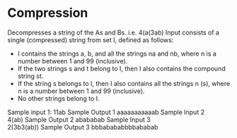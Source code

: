 # Compression
Decompresses a string of the As and Bs. i.e. 4(a(3ab)
Input consists of a single (compressed) string from set I, defined as follows:
- I contains the strings a, b, and all the strings na and nb, where n is a number between 1 and 99 (inclusive).
- If the two strings s and t belong to I, then I also contains the compound string st.
- If the string s belongs to I, then I also contains all the strings n (s), where n is a number between 1 and 99 (inclusive).
- No other strings belong to I.

Sample input 1:
11ab
Sample Output 1
aaaaaaaaaaab
Sample Input 2	
4(ab)
Sample Output 2
abababab
Sample Input 3	
2(3b3(ab))
Sample Output 3
bbbabababbbbababab

